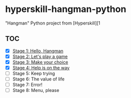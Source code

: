 # hyperskill-hangman-python

"Hangman" Python project from [Hyperskill][1

## TOC

- [x] [Stage 1: Hello, Hangman](src/stage1/project.py)
- [x] [Stage 2: Let's play a game](src/stage2/project.py)
- [x] [Stage 3: Make your choice](src/stage3/project.py)
- [x] [Stage 4: Help is on the way](src/stage4/project.py)
- [ ] Stage 5: Keep trying
- [ ] Stage 6: The value of life
- [ ] Stage 7: Error!
- [ ] Stage 8: Menu, please

[1]: https://hyperskill.org/
